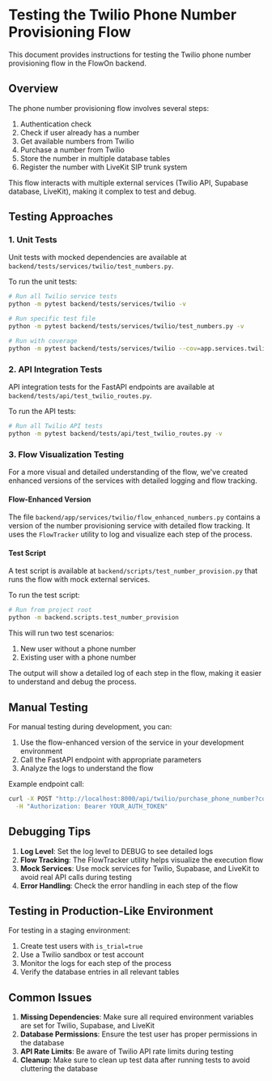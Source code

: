 # Testing the Twilio Phone Number Provisioning Flow

This document provides instructions for testing the Twilio phone number provisioning flow in the FlowOn backend.

## Overview

The phone number provisioning flow involves several steps:
1. Authentication check
2. Check if user already has a number
3. Get available numbers from Twilio
4. Purchase a number from Twilio
5. Store the number in multiple database tables
6. Register the number with LiveKit SIP trunk system

This flow interacts with multiple external services (Twilio API, Supabase database, LiveKit), making it complex to test and debug.

## Testing Approaches

### 1. Unit Tests

Unit tests with mocked dependencies are available at `backend/tests/services/twilio/test_numbers.py`.

To run the unit tests:

```bash
# Run all Twilio service tests
python -m pytest backend/tests/services/twilio -v

# Run specific test file
python -m pytest backend/tests/services/twilio/test_numbers.py -v

# Run with coverage
python -m pytest backend/tests/services/twilio --cov=app.services.twilio
```

### 2. API Integration Tests

API integration tests for the FastAPI endpoints are available at `backend/tests/api/test_twilio_routes.py`.

To run the API tests:

```bash
# Run all Twilio API tests
python -m pytest backend/tests/api/test_twilio_routes.py -v
```

### 3. Flow Visualization Testing

For a more visual and detailed understanding of the flow, we've created enhanced versions of the services with detailed logging and flow tracking.

#### Flow-Enhanced Version

The file `backend/app/services/twilio/flow_enhanced_numbers.py` contains a version of the number provisioning service with detailed flow tracking. It uses the `FlowTracker` utility to log and visualize each step of the process.

#### Test Script

A test script is available at `backend/scripts/test_number_provision.py` that runs the flow with mock external services.

To run the test script:

```bash
# Run from project root
python -m backend.scripts.test_number_provision
```

This will run two test scenarios:
1. New user without a phone number
2. Existing user with a phone number

The output will show a detailed log of each step in the flow, making it easier to understand and debug the process.

## Manual Testing

For manual testing during development, you can:

1. Use the flow-enhanced version of the service in your development environment
2. Call the FastAPI endpoint with appropriate parameters
3. Analyze the logs to understand the flow

Example endpoint call:

```bash
curl -X POST "http://localhost:8000/api/twilio/purchase_phone_number?country_code=US&number_type=local" \
  -H "Authorization: Bearer YOUR_AUTH_TOKEN"
```

## Debugging Tips

1. **Log Level**: Set the log level to DEBUG to see detailed logs
2. **Flow Tracking**: The FlowTracker utility helps visualize the execution flow
3. **Mock Services**: Use mock services for Twilio, Supabase, and LiveKit to avoid real API calls during testing
4. **Error Handling**: Check the error handling in each step of the flow

## Testing in Production-Like Environment

For testing in a staging environment:

1. Create test users with `is_trial=true`
2. Use a Twilio sandbox or test account
3. Monitor the logs for each step of the process
4. Verify the database entries in all relevant tables

## Common Issues

1. **Missing Dependencies**: Make sure all required environment variables are set for Twilio, Supabase, and LiveKit
2. **Database Permissions**: Ensure the test user has proper permissions in the database
3. **API Rate Limits**: Be aware of Twilio API rate limits during testing
4. **Cleanup**: Make sure to clean up test data after running tests to avoid cluttering the database 
